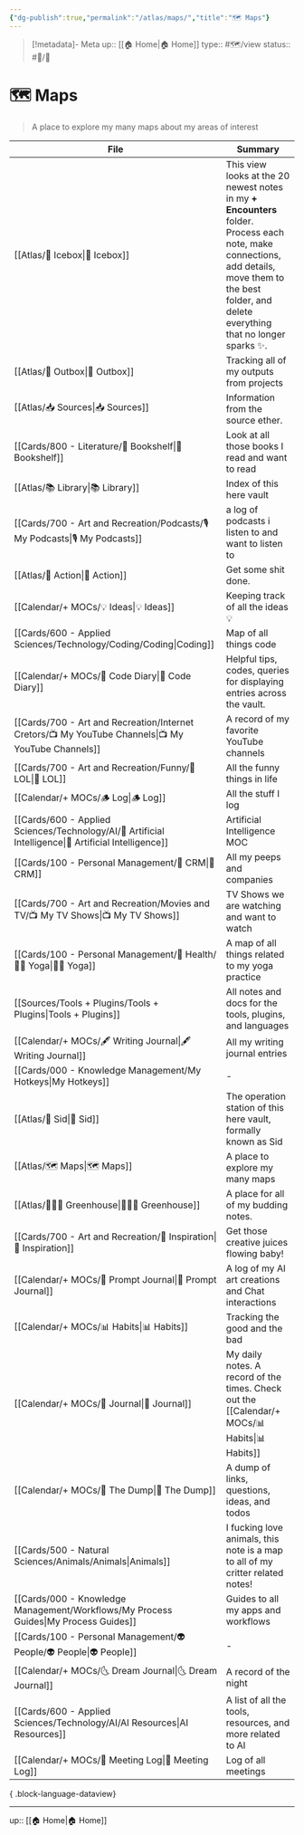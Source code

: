 ```yaml
---
{"dg-publish":true,"permalink":"/atlas/maps/","title":"🗺 Maps"}
---
```


> [!metadata]- Meta
> up:: [[🏠 Home\|🏠 Home]]
> type:: #🗺/view 
> status:: #📝/🌱 

# 🗺 Maps

> A place to explore my many maps about my areas of interest

| File                                                                                                     | Summary                                                                                                                                                                                               |
| -------------------------------------------------------------------------------------------------------- | ----------------------------------------------------------------------------------------------------------------------------------------------------------------------------------------------------- |
| [[Atlas/🧊 Icebox\|🧊 Icebox]]                                                                        | This view looks at the 20 newest notes in my **+ Encounters** folder. Process each note, make connections, add details, move them to the best folder,  and delete everything that no longer sparks ✨. |
| [[Atlas/💌 Outbox\|💌 Outbox]]                                                                        | Tracking all of my outputs from projects                                                                                                                                                              |
| [[Atlas/📥 Sources\|📥 Sources]]                                                                      | Information from the source ether.                                                                                                                                                                    |
| [[Cards/800 - Literature/📗 Bookshelf\|📗 Bookshelf]]                                                 | Look at all those books I read and want to read                                                                                                                                                       |
| [[Atlas/📚 Library\|📚 Library]]                                                                      | Index of this here vault                                                                                                                                                                              |
| [[Cards/700 - Art and Recreation/Podcasts/🎙 My Podcasts\|🎙 My Podcasts]]                            | a log of podcasts i listen to and want to listen to                                                                                                                                                   |
| [[Atlas/🏹 Action\|🏹 Action]]                                                                        | Get some shit done.                                                                                                                                                                                   |
| [[Calendar/+ MOCs/💡 Ideas\|💡 Ideas]]                                                                | Keeping track of all the ideas 💡                                                                                                                                                                     |
| [[Cards/600 - Applied Sciences/Technology/Coding/Coding\|Coding]]                                     | Map of all things code                                                                                                                                                                                |
| [[Calendar/+ MOCs/🧪 Code Diary\|🧪 Code Diary]]                                                      | Helpful tips, codes, queries for displaying entries across the vault.                                                                                                                                 |
| [[Cards/700 - Art and Recreation/Internet Cretors/📺 My YouTube Channels\|📺 My YouTube Channels]]    | A record of my favorite YouTube channels                                                                                                                                                              |
| [[Cards/700 - Art and Recreation/Funny/🤣 LOL\|🤣 LOL]]                                               | All the funny things in life                                                                                                                                                                          |
| [[Calendar/+ MOCs/🪵 Log\|🪵 Log]]                                                                    | All the stuff I log                                                                                                                                                                                   |
| [[Cards/600 - Applied Sciences/Technology/AI/🤖 Artificial Intelligence\|🤖 Artificial Intelligence]] | Artificial Intelligence MOC                                                                                                                                                                           |
| [[Cards/100 - Personal Management/👯 CRM\|👯 CRM]]                                                    | All my peeps and companies                                                                                                                                                                            |
| [[Cards/700 - Art and Recreation/Movies and TV/📺 My TV Shows\|📺 My TV Shows]]                       | TV Shows we are watching and want to watch                                                                                                                                                            |
| [[Cards/100 - Personal Management/💪 Health/🧘‍♂️ Yoga\|🧘‍♂️ Yoga]]                                  | A map of all things related to my yoga practice                                                                                                                                                       |
| [[Sources/Tools + Plugins/Tools + Plugins\|Tools + Plugins]]                                          | All notes and docs for the tools, plugins, and languages                                                                                                                                              |
| [[Calendar/+ MOCs/🖋 Writing Journal\|🖋 Writing Journal]]                                            | All my writing journal entries                                                                                                                                                                        |
| [[Cards/000 - Knowledge Management/My Hotkeys\|My Hotkeys]]                                           | \-                                                                                                                                                                                                    |
| [[Atlas/🧠 Sid\|🧠 Sid]]                                                                              | The operation station of this here vault, formally known as Sid                                                                                                                                       |
| [[Atlas/🗺 Maps\|🗺 Maps]]                                                                            | A place to explore my many maps                                                                                                                                                                       |
| [[Atlas/👨🏻‍🌾 Greenhouse\|👨🏻‍🌾 Greenhouse]]                                                      | A place for all of my budding notes.                                                                                                                                                                  |
| [[Cards/700 - Art and Recreation/🎨 Inspiration\|🎨 Inspiration]]                                     | Get those creative juices flowing baby!                                                                                                                                                               |
| [[Calendar/+ MOCs/🎲 Prompt Journal\|🎲 Prompt Journal]]                                              | A log of my AI art creations and Chat interactions                                                                                                                                                    |
| [[Calendar/+ MOCs/📊 Habits\|📊 Habits]]                                                              | Tracking the good and the bad                                                                                                                                                                         |
| [[Calendar/+ MOCs/📓 Journal\|📓 Journal]]                                                            | My daily notes. A record of the times. Check out the [[Calendar/+ MOCs/📊 Habits\|📊 Habits]]                                                                                                                                    |
| [[Calendar/+ MOCs/🔗 The Dump\|🔗 The Dump]]                                                          | A dump of links, questions, ideas, and todos                                                                                                                                                          |
| [[Cards/500 - Natural Sciences/Animals/Animals\|Animals]]                                             | I fucking love animals, this note is a map to all of my critter related notes!                                                                                                                        |
| [[Cards/000 - Knowledge Management/Workflows/My Process Guides\|My Process Guides]]                   | Guides to all my apps and workflows                                                                                                                                                                   |
| [[Cards/100 - Personal Management/👽 People/👽 People\|👽 People]]                                    | \-                                                                                                                                                                                                    |
| [[Calendar/+ MOCs/🌜 Dream Journal\|🌜 Dream Journal]]                                                | A record of the night                                                                                                                                                                                 |
| [[Cards/600 - Applied Sciences/Technology/AI/AI Resources\|AI Resources]]                             | A list of all the tools, resources, and more related to AI                                                                                                                                            |
| [[Calendar/+ MOCs/👥 Meeting Log\|👥 Meeting Log]]                                                    | Log of all meetings                                                                                                                                                                                   |

{ .block-language-dataview}

---
up:: [[🏠 Home\|🏠 Home]]

